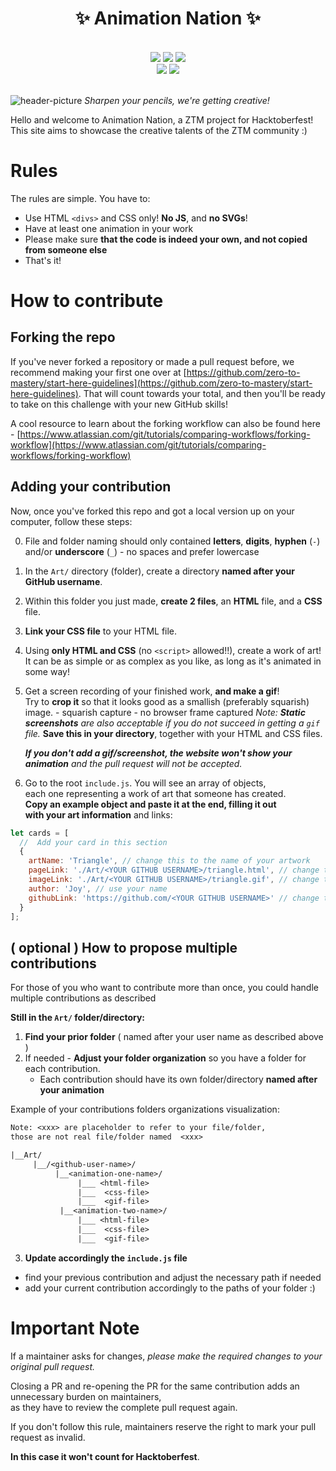 <h1 style="display:flex;justify-content:center;color:">✨ Animation Nation ✨</h1>
<br>
<div align="center">
  <img src="https://img.shields.io/github/stars/zero-to-mastery/Animation-Nation?style=for-the-badge" />
  <img src="https://img.shields.io/github/repo-size/zero-to-mastery/Animation-Nation?style=for-the-badge" />
  <img src="https://img.shields.io/github/forks/zero-to-mastery/Animation-Nation?style=for-the-badge" />
  <br>
  <img src="https://img.shields.io/github/last-commit/zero-to-mastery/Animation-Nation?style=for-the-badge" />
  <img src="https://img.shields.io/github/contributors-anon/zero-to-mastery/Animation-Nation?style=for-the-badge" />
  <br>

</div>
<br>

![header-picture](./public/images/colourpencils.png)
_Sharpen your pencils, we're getting creative!_

Hello and welcome to Animation Nation, a ZTM project for Hacktoberfest! This site aims to showcase the creative talents of the ZTM community :)

# Rules

The rules are simple. You have to:

- Use HTML `<divs>` and CSS only! **No JS**, and **no SVGs**!
- Have at least one animation in your work
- Please make sure **that the code is indeed your own, and not copied from someone else**
- That's it!

# How to contribute

## Forking the repo

If you've never forked a repository or made a pull request before, we recommend making your first one over at [https://github.com/zero-to-mastery/start-here-guidelines](https://github.com/zero-to-mastery/start-here-guidelines). That will count towards your total, and then you'll be ready to take on this challenge with your new GitHub skills!

A cool resource to learn about the forking workflow can also be found here - [https://www.atlassian.com/git/tutorials/comparing-workflows/forking-workflow](https://www.atlassian.com/git/tutorials/comparing-workflows/forking-workflow)

## Adding your contribution

Now, once you've forked this repo and got a local version up on your computer, follow these steps:

0. File and folder naming should only contained **letters**, **digits**, **hyphen** (`-`) and/or **underscore** (`_`) - no spaces and prefer lowercase

1. In the `Art/` directory (folder), create a directory **named after your GitHub username**.

2. Within this folder you just made, **create 2 files**, an **HTML** file, and a **CSS** file.

3. **Link your CSS file** to your HTML file.

4. Using **only HTML and CSS** (no `<script>` allowed!!), create a work of art!  
   It can be as simple or as complex as you like, as long as it's animated in some way!

5. Get a screen recording of your finished work, **and make a gif**!  
   Try to **crop it** so that it looks good as a smallish (preferably squarish) image. - squarish capture - no browser frame captured
   _Note: **Static screenshots** are also acceptable if you do not succeed in getting a `gif` file._
   **Save this in your directory**, together with your HTML and CSS files.

   _**If you don't add a gif/screenshot, the website won't show your  
    animation** and the pull request will not be accepted._

6. Go to the root `include.js`. You will see an array of objects,  
   each one representing a work of art that someone has created.  
   **Copy an example object and paste it at the end, filling it out  
   with your art information** and links:

```js
let cards = [
  //  Add your card in this section
  {
    artName: 'Triangle', // change this to the name of your artwork
    pageLink: './Art/<YOUR GITHUB USERNAME>/triangle.html', // change this
    imageLink: './Art/<YOUR GITHUB USERNAME>/triangle.gif', // change this
    author: 'Joy', // use your name
    githubLink: 'https://github.com/<YOUR GITHUB USERNAME>' // change this
  }
];
```

## ( optional ) How to propose multiple contributions

For those of you who want to contribute more than once,
you could handle multiple contributions as described

**Still in the `Art/` folder/directory:**

1. **Find your prior folder** ( named after your user name as described above )
2. If needed - **Adjust your folder organization** so you have a folder for each contribution.
   - Each contribution should have its own folder/directory **named after your animation**

Example of your contributions folders organizations visualization:

```txt
Note: <xxx> are placeholder to refer to your file/folder,
those are not real file/folder named  <xxx>

|__Art/
     |__/<github-user-name>/
          |__<animation-one-name>/
               |___ <html-file>
               |___  <css-file>
               |___  <gif-file>
           |__<animation-two-name>/
               |___ <html-file>
               |___  <css-file>
               |___  <gif-file>

```

3. **Update accordingly the `include.js` file**

- find your previous contribution and adjust the necessary path if needed
- add your current contribution accordingly to the paths of your folder :)

# Important Note

If a maintainer asks for changes, _please make the required changes to your original pull request._

Closing a PR and re-opening the PR for the same contribution adds an unnecessary burden on maintainers,  
as they have to review the complete pull request again.

If you don't follow this rule, maintainers reserve the right to mark your pull request as invalid.

**In this case it won't count for Hacktoberfest**.
